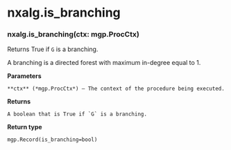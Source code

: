# nxalg.is_branching


### nxalg.is_branching(ctx: mgp.ProcCtx)
Returns True if `G` is a branching.

A branching is a directed forest with maximum in-degree equal to 1.


**Parameters**

    **ctx** (*mgp.ProcCtx*) – The context of the procedure being executed.



**Returns**

    A boolean that is True if `G` is a branching.



**Return type**

    mgp.Record(is_branching=bool)

